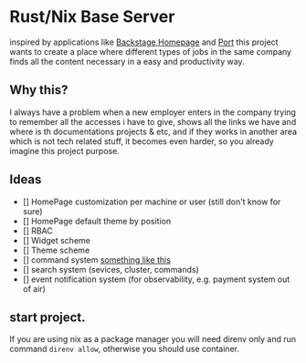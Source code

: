 # Rust/Nix Base Server

inspired by applications like
[Backstage](https://github.com/backstage/backstage),[Homepage](https://github.com/benphelps/homepage)
and [Port](https://www.getport.io/)
this project wants to create a place where different types of jobs in the same
company finds all the content necessary in a easy and productivity way.

## Why this?
I always have a problem when a new employer enters in the company trying to
remember all the accesses i have to give, shows all the links we have and where
is th documentations projects & etc, and if they works in another area
which is not tech related stuff, it becomes even harder, so you already imagine
this project purpose.

## Ideas
- [] HomePage customization per machine or user (still don't know for sure)
- [] HomePage default theme by position
- [] RBAC
- [] Widget scheme
- [] Theme scheme
- [] command system [something like this](https://github.com/excalith/excalith-start-page)
- [] search system (sevices, cluster, commands)
- [] event notification system (for observability, e.g. payment system out of air)


## start project.

If you are using nix as a package manager you will need direnv only and run
command `direnv allow`, otherwise you should use container.

